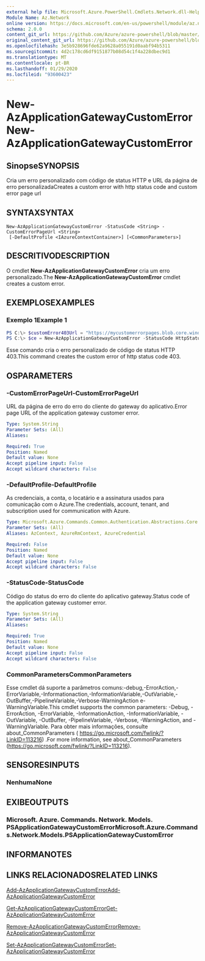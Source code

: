 ```yaml
---
external help file: Microsoft.Azure.PowerShell.Cmdlets.Network.dll-Help.xml
Module Name: Az.Network
online version: https://docs.microsoft.com/en-us/powershell/module/az.network/new-azapplicationgatewaycustomerror
schema: 2.0.0
content_git_url: https://github.com/Azure/azure-powershell/blob/master/src/Network/Network/help/New-AzApplicationGatewayCustomError.md
original_content_git_url: https://github.com/Azure/azure-powershell/blob/master/src/Network/Network/help/New-AzApplicationGatewayCustomError.md
ms.openlocfilehash: 3e5b928696fde62a9628a055191d0aabf94b5311
ms.sourcegitcommit: 4d2c178cd6df9151877b08d54c1f4a228dbec9d1
ms.translationtype: MT
ms.contentlocale: pt-BR
ms.lasthandoff: 01/29/2020
ms.locfileid: "93600423"
---
```

# <span data-ttu-id="1ee42-101">New-AzApplicationGatewayCustomError</span><span class="sxs-lookup"><span data-stu-id="1ee42-101">New-AzApplicationGatewayCustomError</span></span>

## <span data-ttu-id="1ee42-102">Sinopse</span><span class="sxs-lookup"><span data-stu-id="1ee42-102">SYNOPSIS</span></span>
<span data-ttu-id="1ee42-103">Cria um erro personalizado com código de status HTTP e URL da página de erro personalizada</span><span class="sxs-lookup"><span data-stu-id="1ee42-103">Creates a custom error with http status code and custom error page url</span></span> 

## <span data-ttu-id="1ee42-104">SYNTAX</span><span class="sxs-lookup"><span data-stu-id="1ee42-104">SYNTAX</span></span>

```
New-AzApplicationGatewayCustomError -StatusCode <String> -CustomErrorPageUrl <String>
 [-DefaultProfile <IAzureContextContainer>] [<CommonParameters>]
```

## <span data-ttu-id="1ee42-105">DESCRITIVO</span><span class="sxs-lookup"><span data-stu-id="1ee42-105">DESCRIPTION</span></span>
<span data-ttu-id="1ee42-106">O cmdlet **New-AzApplicationGatewayCustomError** cria um erro personalizado.</span><span class="sxs-lookup"><span data-stu-id="1ee42-106">The **New-AzApplicationGatewayCustomError** cmdlet creates a custom error.</span></span>

## <span data-ttu-id="1ee42-107">EXEMPLOS</span><span class="sxs-lookup"><span data-stu-id="1ee42-107">EXAMPLES</span></span>

### <span data-ttu-id="1ee42-108">Exemplo 1</span><span class="sxs-lookup"><span data-stu-id="1ee42-108">Example 1</span></span>
```powershell
PS C:\> $customError403Url = "https://mycustomerrorpages.blob.core.windows.net/errorpages/403-another.htm"
PS C:\> $ce = New-AzApplicationGatewayCustomError -StatusCode HttpStatus403 -CustomErrorPageUrl $customError403Url
```

<span data-ttu-id="1ee42-109">Esse comando cria o erro personalizado de código de status HTTP 403.</span><span class="sxs-lookup"><span data-stu-id="1ee42-109">This command creates the custom error of http status code 403.</span></span>

## <span data-ttu-id="1ee42-110">OS</span><span class="sxs-lookup"><span data-stu-id="1ee42-110">PARAMETERS</span></span>

### <span data-ttu-id="1ee42-111">-CustomErrorPageUrl</span><span class="sxs-lookup"><span data-stu-id="1ee42-111">-CustomErrorPageUrl</span></span>
<span data-ttu-id="1ee42-112">URL da página de erro do erro do cliente do gateway do aplicativo.</span><span class="sxs-lookup"><span data-stu-id="1ee42-112">Error page URL of the application gateway customer error.</span></span>

```yaml
Type: System.String
Parameter Sets: (All)
Aliases:

Required: True
Position: Named
Default value: None
Accept pipeline input: False
Accept wildcard characters: False
```

### <span data-ttu-id="1ee42-113">-DefaultProfile</span><span class="sxs-lookup"><span data-stu-id="1ee42-113">-DefaultProfile</span></span>
<span data-ttu-id="1ee42-114">As credenciais, a conta, o locatário e a assinatura usados para comunicação com o Azure.</span><span class="sxs-lookup"><span data-stu-id="1ee42-114">The credentials, account, tenant, and subscription used for communication with Azure.</span></span>

```yaml
Type: Microsoft.Azure.Commands.Common.Authentication.Abstractions.Core.IAzureContextContainer
Parameter Sets: (All)
Aliases: AzContext, AzureRmContext, AzureCredential

Required: False
Position: Named
Default value: None
Accept pipeline input: False
Accept wildcard characters: False
```

### <span data-ttu-id="1ee42-115">-StatusCode</span><span class="sxs-lookup"><span data-stu-id="1ee42-115">-StatusCode</span></span>
<span data-ttu-id="1ee42-116">Código do status do erro do cliente do aplicativo gateway.</span><span class="sxs-lookup"><span data-stu-id="1ee42-116">Status code of the application gateway customer error.</span></span>

```yaml
Type: System.String
Parameter Sets: (All)
Aliases:

Required: True
Position: Named
Default value: None
Accept pipeline input: False
Accept wildcard characters: False
```

### <span data-ttu-id="1ee42-117">CommonParameters</span><span class="sxs-lookup"><span data-stu-id="1ee42-117">CommonParameters</span></span>
<span data-ttu-id="1ee42-118">Esse cmdlet dá suporte a parâmetros comuns:-debug,-ErrorAction,-ErrorVariable,-Informationaction,-InformationVariable,-OutVariable,-OutBuffer,-PipelineVariable,-Verbose-WarningAction e-WarningVariable.</span><span class="sxs-lookup"><span data-stu-id="1ee42-118">This cmdlet supports the common parameters: -Debug, -ErrorAction, -ErrorVariable, -InformationAction, -InformationVariable, -OutVariable, -OutBuffer, -PipelineVariable, -Verbose, -WarningAction, and -WarningVariable.</span></span> <span data-ttu-id="1ee42-119">Para obter mais informações, consulte about_CommonParameters ( https://go.microsoft.com/fwlink/?LinkID=113216) .</span><span class="sxs-lookup"><span data-stu-id="1ee42-119">For more information, see about_CommonParameters (https://go.microsoft.com/fwlink/?LinkID=113216).</span></span>

## <span data-ttu-id="1ee42-120">SENSORES</span><span class="sxs-lookup"><span data-stu-id="1ee42-120">INPUTS</span></span>

### <span data-ttu-id="1ee42-121">Nenhuma</span><span class="sxs-lookup"><span data-stu-id="1ee42-121">None</span></span>

## <span data-ttu-id="1ee42-122">EXIBE</span><span class="sxs-lookup"><span data-stu-id="1ee42-122">OUTPUTS</span></span>

### <span data-ttu-id="1ee42-123">Microsoft. Azure. Commands. Network. Models. PSApplicationGatewayCustomError</span><span class="sxs-lookup"><span data-stu-id="1ee42-123">Microsoft.Azure.Commands.Network.Models.PSApplicationGatewayCustomError</span></span>

## <span data-ttu-id="1ee42-124">INFORMA</span><span class="sxs-lookup"><span data-stu-id="1ee42-124">NOTES</span></span>

## <span data-ttu-id="1ee42-125">LINKS RELACIONADOS</span><span class="sxs-lookup"><span data-stu-id="1ee42-125">RELATED LINKS</span></span>

[<span data-ttu-id="1ee42-126">Add-AzApplicationGatewayCustomError</span><span class="sxs-lookup"><span data-stu-id="1ee42-126">Add-AzApplicationGatewayCustomError</span></span>](./Add-AzApplicationGatewayCustomError.md)

[<span data-ttu-id="1ee42-127">Get-AzApplicationGatewayCustomError</span><span class="sxs-lookup"><span data-stu-id="1ee42-127">Get-AzApplicationGatewayCustomError</span></span>](./Get-AzApplicationGatewayCustomError.md)

[<span data-ttu-id="1ee42-128">Remove-AzApplicationGatewayCustomError</span><span class="sxs-lookup"><span data-stu-id="1ee42-128">Remove-AzApplicationGatewayCustomError</span></span>](./Remove-AzApplicationGatewayCustomError.md)

[<span data-ttu-id="1ee42-129">Set-AzApplicationGatewayCustomError</span><span class="sxs-lookup"><span data-stu-id="1ee42-129">Set-AzApplicationGatewayCustomError</span></span>](./Set-AzApplicationGatewayCustomError.md)
